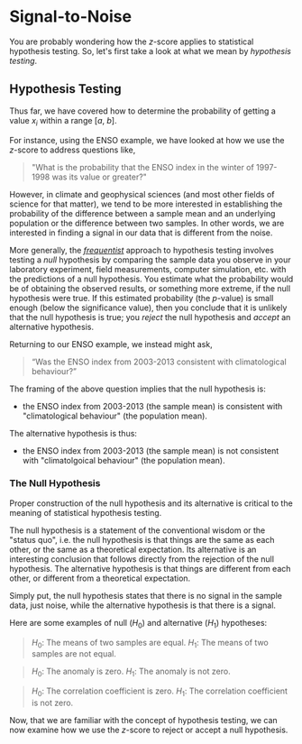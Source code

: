 Signal-to-Noise
=======================

You are probably wondering how the $z$-score applies to statistical hypothesis testing. So, let's first take a look at what we mean by *hypothesis testing*.

## Hypothesis Testing

Thus far, we have covered how to determine the probability of getting a value $x_i$ within a range [$a$, $b$].

For instance, using the ENSO example, we have looked at how we use the $z$-score to address questions like,

> "What is the probability that the ENSO index in the winter of 1997-1998 was its value or greater?"

However, in climate and geophysical sciences (and most other fields of science for that matter), we tend to be more interested in establishing the probability of the difference between a sample mean and an underlying population or the difference between two samples. In other words, we are interested in finding a signal in our data that is different from the noise.

More generally, the [*frequentist*][freq] approach to hypothesis testing involves testing a *null* hypothesis by comparing the sample data you observe in your laboratory experiment, field measurements, computer simulation, etc. with the predictions of a null hypothesis. You estimate what the probability would be of obtaining the observed results, or something more extreme, if the null hypothesis were true. If this estimated probability (the $p$-value) is small enough (below the significance value), then you conclude that it is unlikely that the null hypothesis is true; you *reject* the null hypothesis and *accept* an alternative hypothesis.

Returning to our ENSO example, we instead might ask,

> “Was the ENSO index from 2003-2013 consistent with climatological behaviour?”

The framing of the above question implies that the null hypothesis is:
- the ENSO index from 2003-2013 (the sample mean) is consistent with "climatological behaviour" (the population mean).

The alternative hypothesis is thus:
- the ENSO index from 2003-2013 (the sample mean) is not consistent with "climatolgoical behaviour" (the population mean).

### The Null Hypothesis

Proper construction of the null hypothesis and its alternative is critical to the meaning of statistical hypothesis testing.

The null hypothesis is a statement of the conventional wisdom or the "status quo", i.e. the null hypothesis is that things are the same as each other, or the same as a theoretical expectation. Its alternative is an interesting conclusion that follows directly from the rejection of the null hypothesis. The alternative hypothesis is that things are different from each other, or different from a theoretical expectation.

Simply put, the null hypothesis states that there is no signal in the sample data, just noise, while the alternative hypothesis is that there is a signal.

Here are some examples of null ($H_0$) and alternative ($H_1$) hypotheses:

> $H_0$: The means of two samples are equal.
> $H_1$: The means of two samples are not equal.

> $H_0$: The anomaly is zero.
> $H_1$: The anomaly is not zero.

> $H_0$: The correlation coefficient is zero.
> $H_1$: The correlation coefficient is not zero.

Now, that we are familiar with the concept of hypothesis testing, we can now examine how we use the $z$-score to reject or accept a null hypothesis.




[freq]: https://365datascience.com/bayesian-vs-frequentist-approach/
